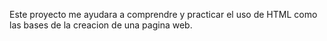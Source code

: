 Este proyecto me ayudara a comprendre y practicar el uso de HTML como las bases de la creacion de una pagina web.
